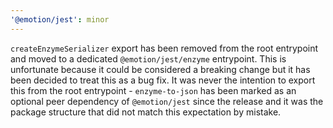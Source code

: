 ```yaml
---
'@emotion/jest': minor
---
```


`createEnzymeSerializer` export has been removed from the root entrypoint and moved to a dedicated `@emotion/jest/enzyme` entrypoint. This is unfortunate because it could be considered a breaking change but it has been decided to treat this as a bug fix. It was never the intention to export this from the root entrypoint - `enzyme-to-json` has been marked as an optional peer dependency of `@emotion/jest` since the release and it was the package structure that did not match this expectation by mistake.
